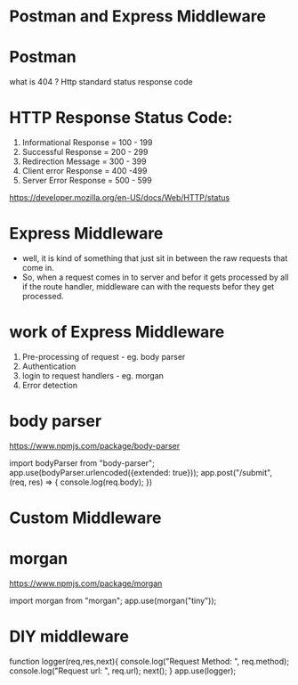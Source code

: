 # Postman and Express Middleware

# Postman 

what is 404 ?
Http standard status response code

# HTTP Response Status Code:

1. Informational Response = 100 - 199
2. Successful Response = 200 - 299
3. Redirection Message = 300 - 399
4. Client error Response = 400 -499
5. Server Error Response = 500 - 599

https://developer.mozilla.org/en-US/docs/Web/HTTP/status

# Express Middleware 

- well, it is kind of something that just sit in between the raw requests that come in.
- So, when a request comes in to server and befor it gets processed by all if the route handler, middleware can with the requests befor they get processed.

# work of Express Middleware 
1. Pre-processing of request - eg. body parser
2. Authentication
3. login to request handlers - eg. morgan
4. Error detection

# body parser 

https://www.npmjs.com/package/body-parser 

import bodyParser from "body-parser";
app.use(bodyParser.urlencoded({extended: true}));
app.post("/submit", (req, res) => {
  console.log(req.body);
})

# Custom Middleware

# morgan

https://www.npmjs.com/package/morgan

import morgan from "morgan";
app.use(morgan("tiny"));

# DIY middleware
 

function logger(req,res,next){
  console.log("Request Method: ", req.method);
  console.log("Request url: ", req.url);
next();
}
app.use(logger);


